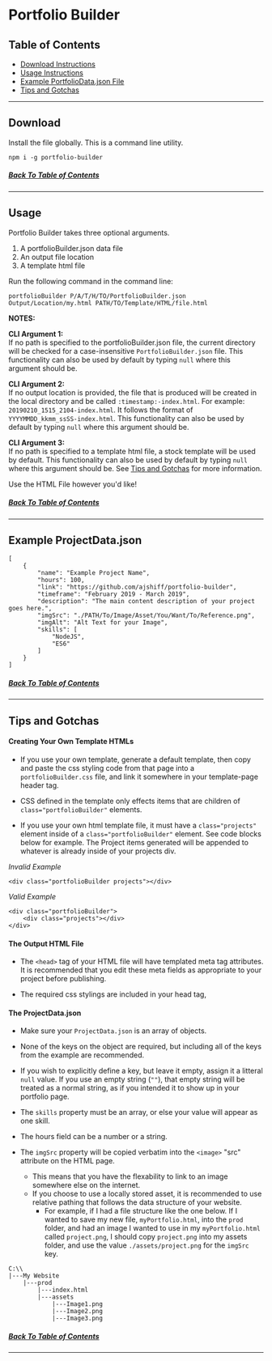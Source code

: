 # Portfolio Builder

## Table of Contents

- [Download Instructions](#Download)
- [Usage Instructions](#Usage)
- [Example PortfolioData.json File](#Example%20ProjectData.json)
- [Tips and Gotchas](#Tips%20and%20Gotchas)

-----

## Download

Install the file globally. This is a command line utility.

`npm i -g portfolio-builder`
##### [Back To Table of Contents](#Table%20of%20Contents)

-----

## Usage

Portfolio Builder takes three optional arguments.
1. A portfolioBuilder.json data file
1. An output file location
1. A template html file

Run the following command in the command line:

`portfolioBuilder P/A/T/H/TO/PortfolioBuilder.json Output/Location/my.html PATH/TO/Template/HTML/file.html`

**NOTES:**

**CLI Argument 1:**\
If no path is specified to the portfolioBuilder.json file, the current directory will be checked for a case-insensitive `PortfolioBuilder.json` file. This functionality can also be used by default by typing `null` where this argument should be.

**CLI Argument 2:**\
If no output location is provided, the file that is produced will be created in the local directory and be called `:timestamp:-index.html`. For example: `20190210_1515_2104-index.html`. It follows the format of `YYYYMMDD_kkmm_ssSS-index.html`. This functionality can also be used by default by typing `null` where this argument should be.

**CLI Argument 3:**\
If no path is specified to a template html file, a stock template will be used by default. This functionality can also be used by default by typing `null` where this argument should be. See [Tips and Gotchas](#Tips%20and%20Gotchas) for more information.

Use the HTML File however you'd like!
##### [Back To Table of Contents](#Table%20of%20Contents)

-----

## Example ProjectData.json
```
[
    {
        "name": "Example Project Name",
        "hours": 100,
        "link": "https://github.com/ajshiff/portfolio-builder",
        "timeframe": "February 2019 - March 2019",
        "description": "The main content description of your project goes here.",
        "imgSrc": "./PATH/To/Image/Asset/You/Want/To/Reference.png",
        "imgAlt": "Alt Text for your Image",
        "skills": [
            "NodeJS",
            "ES6"
        ]
    }
]
```

##### [Back To Table of Contents](#Table%20of%20Contents)

-----

## Tips and Gotchas

#### Creating Your Own Template HTMLs

- If you use your own template, generate a default template, then copy and paste the css styling code from that page into a `portfolioBuilder.css` file, and link it somewhere in your template-page header tag. 

- CSS defined in the template only effects items that are children of `class="portfolioBuilder"` elements.

- If you use your own html template file, it must have a `class="projects"` element inside of a `class="portfolioBuilder"` element. See code blocks below for example. The Project items generated will be appended to whatever is already inside of your projects div.

*Invalid Example*
```
<div class="portfolioBuilder projects"></div>
```
*Valid Example*
```
<div class="portfolioBuilder">
    <div class="projects"></div>
</div>
```


#### The Output HTML File

- The `<head>` tag of your HTML file will have templated meta tag attributes. It is recommended that you edit these meta fields as appropriate to your project before publishing.

- The required css stylings are included in your head tag, 

#### The ProjectData.json

- Make sure your `ProjectData.json` is an array of objects.

- None of the keys on the object are required, but including all of the keys from the example are recommended.

- If you wish to explicitly define a key, but leave it empty, assign it a litteral `null` value. If you use an empty string (`""`), that empty string will be treated as a normal string, as if you intended it to show up in your portfolio page.

- The `skills` property must be an array, or else your value will appear as one skill.

- The hours field can be a number or a string.

- The `imgSrc` property will be copied verbatim into the `<image>` "src" attribute on the HTML page.
    - This means that you have the flexability to link to an image somewhere else on the internet.
    - If you choose to use a locally stored asset, it is recommended to use relative pathing that follows the data structure of your website. 
        - For example, if I had a file structure like the one below. If I wanted to save my new file, `myPortfolio.html`, into the `prod` folder, and had an image I wanted to use in my `myPortfolio.html` called `project.png`, I should copy `project.png` into my assets folder, and use the value `./assets/project.png` for the `imgSrc` key.
```
C:\\
|---My Website
    |---prod
        |---index.html
        |---assets
            |---Image1.png
            |---Image2.png
            |---Image3.png
```
##### [Back To Table of Contents](#Table%20of%20Contents)

-----




